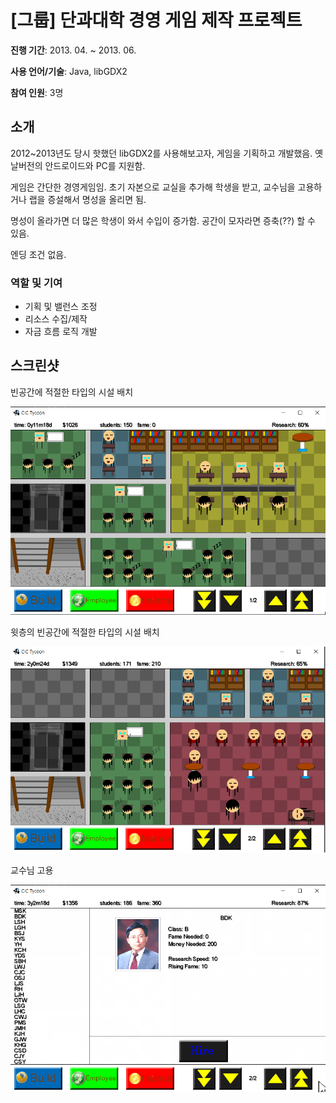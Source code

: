 # [그룹] 단과대학 경영 게임 제작 프로젝트

**진행 기간**: 2013. 04. ~ 2013. 06.

**사용 언어/기술**: Java, libGDX2

**참여 인원**: 3명

## 소개

2012~2013년도 당시 핫했던 libGDX2를 사용해보고자, 게임을 기획하고 개발했음. 옛날버전의 안드로이드와 PC를 지원함.

게임은 간단한 경영게임임. 초기 자본으로 교실을 추가해 학생을 받고, 교수님을 고용하거나 랩을 증설해서 명성을 올리면 됨.

명성이 올라가면 더 많은 학생이 와서 수입이 증가함. 공간이 모자라면 증축(??) 할 수 있음.

엔딩 조건 없음.

### 역할 및 기여

- 기획 및 밸런스 조정
- 리소스 수집/제작
- 자금 흐름 로직 개발

## 스크린샷

빈공간에 적절한 타입의 시설 배치

![example1](./docs/example1.png)

윗층의 빈공간에 적절한 타입의 시설 배치

![example2](./docs/example2.png)

교수님 고용

![example3](./docs/example3.png)